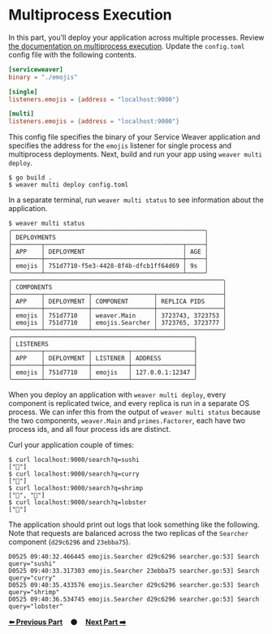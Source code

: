 # Multiprocess Execution

In this part, you'll deploy your application across multiple processes. Review
[the documentation on multiprocess execution][multiprocess]. Update the
`config.toml` config file with the following contents.

```toml
[serviceweaver]
binary = "./emojis"

[single]
listeners.emojis = {address = "localhost:9000"}

[multi]
listeners.emojis = {address = "localhost:9000"}
```

This config file specifies the binary of your Service Weaver application and
specifies the address for the `emojis` listener for single process and
multiprocess deployments. Next, build and run your app using `weaver multi
deploy`.

```
$ go build .
$ weaver multi deploy config.toml
```

In a separate terminal, run `weaver multi status` to see information about the
application.

```
$ weaver multi status
╭─────────────────────────────────────────────────────╮
│ DEPLOYMENTS                                         │
├────────┬──────────────────────────────────────┬─────┤
│ APP    │ DEPLOYMENT                           │ AGE │
├────────┼──────────────────────────────────────┼─────┤
│ emojis │ 751d7710-f5e3-4428-8f4b-dfcb1ff64d69 │ 9s  │
╰────────┴──────────────────────────────────────┴─────╯
╭──────────────────────────────────────────────────────────╮
│ COMPONENTS                                               │
├────────┬────────────┬─────────────────┬──────────────────┤
│ APP    │ DEPLOYMENT │ COMPONENT       │ REPLICA PIDS     │
├────────┼────────────┼─────────────────┼──────────────────┤
│ emojis │ 751d7710   │ weaver.Main     │ 3723743, 3723753 │
│ emojis │ 751d7710   │ emojis.Searcher │ 3723765, 3723777 │
╰────────┴────────────┴─────────────────┴──────────────────╯
╭──────────────────────────────────────────────────╮
│ LISTENERS                                        │
├────────┬────────────┬──────────┬─────────────────┤
│ APP    │ DEPLOYMENT │ LISTENER │ ADDRESS         │
├────────┼────────────┼──────────┼─────────────────┤
│ emojis │ 751d7710   │ emojis   │ 127.0.0.1:12347 │
╰────────┴────────────┴──────────┴─────────────────╯
```

When you deploy an application with `weaver multi deploy`, every component is
replicated twice, and every replica is run in a separate OS process. We can
infer this from the output of `weaver multi status` because the two components,
`weaver.Main` and `primes.Factorer`, each have two process ids, and all four
process ids are distinct.

Curl your application couple of times:

```
$ curl localhost:9000/search?q=sushi
["🍣"]
$ curl localhost:9000/search?q=curry
["🍛"]
$ curl localhost:9000/search?q=shrimp
["🍤", "🦐"]
$ curl localhost:9000/search?q=lobster
["🦞"]
```

The application should print out logs that look something like the following.
Note that requests are balanced across the two replicas of the `Searcher`
component (`d29c6296` and `23ebba75`).

```
D0525 09:40:32.466445 emojis.Searcher d29c6296 searcher.go:53] Search query="sushi"
D0525 09:40:33.317303 emojis.Searcher 23ebba75 searcher.go:53] Search query="curry"
D0525 09:40:35.433576 emojis.Searcher d29c6296 searcher.go:53] Search query="shrimp"
D0525 09:40:36.534745 emojis.Searcher d29c6296 searcher.go:53] Search query="lobster"
```

[**:arrow_left: Previous Part**](../05)
&nbsp;&nbsp;&nbsp;:black_circle:&nbsp;&nbsp;&nbsp;
[**Next Part :arrow_right:**](../07)

[multiprocess]: https://serviceweaver.dev/docs.html#step-by-step-tutorial-multiprocess-execution
